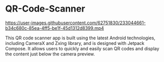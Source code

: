 # QR-Code-Scanner


https://user-images.githubusercontent.com/62751830/233044661-b34c680c-85ea-4ff5-be1f-45d1312d8399.mp4

This QR code scanner app is built using the latest Android technologies, including CameraX and Zxing library, and is designed with Jetpack Compose. It allows users to quickly and easily scan QR codes and display the content just below the camera preview.
